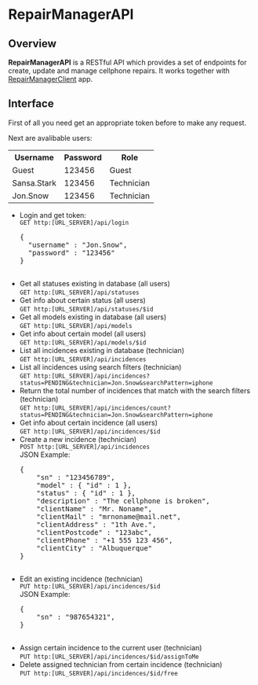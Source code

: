 # RepairManagerAPI
<h2>Overview</h2>
<p>
  <strong>RepairManagerAPI</strong> is a RESTful API which provides a set of endpoints for create, update and manage
  cellphone repairs. It works together with <a href="https://github.com/frjapeco/RepairManagerClient">RepairManagerClient</a> app.
</p>
<h2>Interface</h2>
<p>First of all you need get an appropriate token before to make any request.<p>
<p>Next are avalibable users:</p>
<table>
  <tr>
    <th>Username</th><th>Password</th><th>Role</th>
  </tr>
  <tr>
    <td>Guest</td><td>123456</td><td>Guest</td>
  </tr>
  <tr>
    <td>Sansa.Stark</td><td>123456</td><td>Technician</td>
  </tr>
  <tr>
    <td>Jon.Snow</td><td>123456</td><td>Technician</td>
  </tr>
</table>
<ul>
  <li>
    Login and get token:<br>
    <code>GET http:[URL_SERVER]/api/login</code>
    <pre>
{
  "username" : "Jon.Snow",
  "password" : "123456"
}
    </pre>
  </li>
  <li>
    Get all statuses existing in database (all users)<br>
    <code>GET http:[URL_SERVER]/api/statuses</code>
  </li>
  <li>
    Get info about certain status (all users)<br>
    <code>GET http:[URL_SERVER]/api/statuses/$id</code>
  </li>
  <li>
    Get all models existing in database (all users)<br>
    <code>GET http:[URL_SERVER]/api/models</code>
  </li>
  <li>
    Get info about certain model (all users)<br>
    <code>GET http:[URL_SERVER]/api/models/$id</code>
  </li> 
  <li>
    List all incidences existing in database (technician)<br>
    <code>GET http:[URL_SERVER]/api/incidences</code>
  </li>
  <li>
    List all incidences using search filters (technician)<br>
    <code>GET http:[URL_SERVER]/api/incidences?status=PENDING&technician=Jon.Snow&searchPattern=iphone</code>
  </li>
  <li>
    Return the total number of incidences that match with the search filters (technician)<br>
    <code>GET http:[URL_SERVER]/api/incidences/count?status=PENDING&technician=Jon.Snow&searchPattern=iphone</code>
  </li>
  <li>
    Get info about certain incidence (all users)<br>
    <code>GET http:[URL_SERVER]/api/incidences/$id</code>
  </li>
  <li>
    Create a new incidence (technician)<br>
    <code>POST http:[URL_SERVER]/api/incidences</code><br>
    JSON Example:<br>
    <pre>
{
    "sn" : "123456789",
    "model" : { "id" : 1 },
    "status" : { "id" : 1 },
    "description" : "The cellphone is broken",
    "clientName" : "Mr. Noname",
    "clientMail" : "mrnoname@mail.net",
    "clientAddress" : "1th Ave.",
    "clientPostcode" : "123abc",
    "clientPhone" : "+1 555 123 456",
    "clientCity" : "Albuquerque"
}
    </pre>
  <li>
    Edit an existing incidence (technician)<br>
    <code>PUT http:[URL_SERVER]/api/incidences/$id</code><br>
    JSON Example:<br>
        <pre>
{
    "sn" : "987654321",
}
        </pre>
  </li>
  <li>
    Assign certain incidence to the current user (technician)<br>
    <code>PUT http:[URL_SERVER]/api/incidences/$id/assignToMe</code><br>
  </li>
  <li>
    Delete assigned technician from certain incidence (technician)<br>
    <code>PUT http:[URL_SERVER]/api/incidences/$id/free</code><br>
  </li>
</ul>

